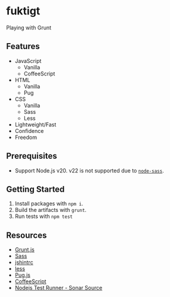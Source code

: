 # fuktigt

Playing with Grunt

## Features

- JavaScript
  - Vanilla
  - CoffeeScript
- HTML
  - Vanilla
  - Pug
- CSS
  - Vanilla
  - Sass
  - Less
- Lightweight/Fast
- Confidence
- Freedom

## Prerequisites

- Support Node.js v20. v22 is not supported due to [`node-sass`](https://github.com/sass/node-sass/releases/tag/v9.0.0).

## Getting Started

1. Install packages with `npm i`.
2. Build the artifacts with `grunt`.
3. Run tests with `npm test`

## Resources

- [Grunt.js](https://gruntjs.com/)
- [Sass](https://sass-lang.com/)
- [jshintrc](https://github.com/jshint/jshint/blob/main/examples/.jshintrc)
- [less](https://lesscss.org/)
- [Pug.js](https://pugjs.org)
- [CoffeeScript](https://coffeescript.org/)
- [Nodejs Test Runner - Sonar Source](https://www.sonarsource.com/blog/node-js-test-runner/)
